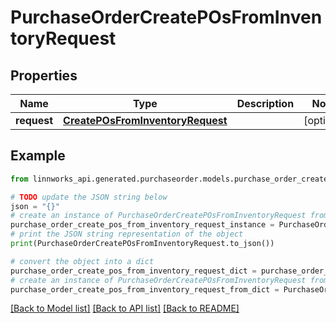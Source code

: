 # PurchaseOrderCreatePOsFromInventoryRequest


## Properties

Name | Type | Description | Notes
------------ | ------------- | ------------- | -------------
**request** | [**CreatePOsFromInventoryRequest**](CreatePOsFromInventoryRequest.md) |  | [optional] 

## Example

```python
from linnworks_api.generated.purchaseorder.models.purchase_order_create_pos_from_inventory_request import PurchaseOrderCreatePOsFromInventoryRequest

# TODO update the JSON string below
json = "{}"
# create an instance of PurchaseOrderCreatePOsFromInventoryRequest from a JSON string
purchase_order_create_pos_from_inventory_request_instance = PurchaseOrderCreatePOsFromInventoryRequest.from_json(json)
# print the JSON string representation of the object
print(PurchaseOrderCreatePOsFromInventoryRequest.to_json())

# convert the object into a dict
purchase_order_create_pos_from_inventory_request_dict = purchase_order_create_pos_from_inventory_request_instance.to_dict()
# create an instance of PurchaseOrderCreatePOsFromInventoryRequest from a dict
purchase_order_create_pos_from_inventory_request_from_dict = PurchaseOrderCreatePOsFromInventoryRequest.from_dict(purchase_order_create_pos_from_inventory_request_dict)
```
[[Back to Model list]](../README.md#documentation-for-models) [[Back to API list]](../README.md#documentation-for-api-endpoints) [[Back to README]](../README.md)


